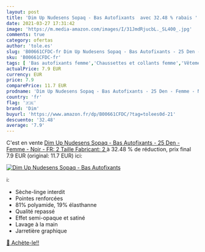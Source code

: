 ```yaml
---
layout: post
title: 'Dim Up Nudesens Sopaq - Bas Autofixants  avec 32.48 % rabais '
date: 2021-03-27 17:31:42
image: 'https://m.media-amazon.com/images/I/31JmdRjucbL._SL400_.jpg'
comments: true
category: ofertas
author: 'tole.es'
slug: 'B00661CFDC-fr Dim Up Nudesens Sopaq - Bas Autofixants - 25 Den - Femme -...'
sku: 'B00661CFDC-fr'
tags: [ 'Bas autofixants femme','Chaussettes et collants femme','Vêtements','Vêtements femme','dim', ]
actualPrice: 7.9 EUR
currency: EUR
price: 7.9
comparePrice: 11.7 EUR
prodname: 'Dim Up Nudesens Sopaq - Bas Autofixants - 25 Den - Femme - Noir - FR: 2  Taille Fabricant: 2 '
country: 'fr'
flag: '🇫🇷'
brand: 'Dim'
buyurl: 'https://www.amazon.fr/dp/B00661CFDC/?tag=tolees0d-21'
descuento: '32.48'
average: '7.9'
---
```


C'est en vente [Dim Up Nudesens Sopaq - Bas Autofixants - 25 Den - Femme - Noir - FR: 2  Taille Fabricant: 2 ](https://www.amazon.fr/dp/B00661CFDC/?tag=tolees0d-21)  à  32.48 % de réduction, prix final  7.9 EUR (original: 11.7 EUR) ici:

[![Dim Up Nudesens Sopaq - Bas Autofixants ](https://m.media-amazon.com/images/I/31JmdRjucbL._SL400_.jpg)](https://www.amazon.fr/dp/B00661CFDC/?tag=tolees0d-21)

ℹ️:

- Sèche-linge interdit
- Pointes renforcées
- 81% polyamide, 19% élasthanne
- Qualité repassé
- Effet semi-opaque et satiné
- Lavage à la main
- Jarretière graphique

[🛒 Achète-le!!](https://www.amazon.fr/dp/B00661CFDC/?tag=tolees0d-21)
